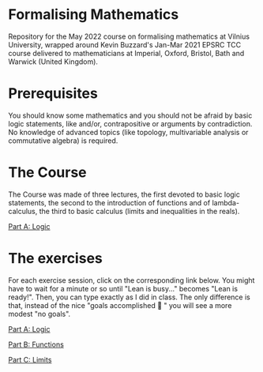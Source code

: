 # Formalising Mathematics

Repository for the May 2022 course on formalising mathematics at Vilnius University, wrapped around Kevin Buzzard's Jan-Mar 2021 EPSRC TCC course delivered to mathematicians at Imperial, Oxford, Bristol, Bath and Warwick (United Kingdom).

# Prerequisites

You should know some mathematics and you should not be afraid by basic logic statements, like and/or, contrapositive or arguments by contradiction. No knowledge of advanced topics (like topology, multivariable analysis or commutative algebra) is required.

# The Course

The Course was made of three lectures, the first devoted to basic logic statements, the second to the introduction of functions and of lambda-calculus, the third to basic calculus (limits and inequalities in the reals).

[Part A: Logic](https://leanprover-community.github.io/lean-web-editor/#url=https%3A%2F%2Fraw.githubusercontent.com%2Ffaenuccio%2FMay22_Vilnius%2Fmaster%2Fsrc%2FA_Logic%2FCourse.lean)

# The exercises

For each exercise session, click on the corresponding link below. You might have to wait for a minute or so until "Lean is busy..." becomes "Lean is ready!". Then, you can type exactly as I did in class. The only difference is that, instead of the nice "goals accomplished :tada: " you will see a more modest "no goals".

[Part A: Logic](https://leanprover-community.github.io/lean-web-editor/#url=https%3A%2F%2Fraw.githubusercontent.com%2Ffaenuccio%2FMay22_Vilnius%2Fmaster%2Fsrc%2FA_Logic%2FExercices.lean)

[Part B: Functions](https://leanprover-community.github.io/lean-web-editor/#url=https%3A%2F%2Fraw.githubusercontent.com%2Ffaenuccio%2FMay22_Vilnius%2Fmaster%2Fsrc%2FB_Functions%2FExercices.lean)

[Part C: Limits](https://leanprover-community.github.io/lean-web-editor/#url=https%3A%2F%2Fraw.githubusercontent.com%2Ffaenuccio%2FMay22_Vilnius%2Fmaster%2Fsrc%2FC_Limits%2FExercices.lean)
